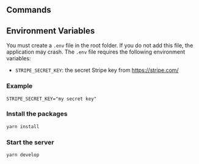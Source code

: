 ## Commands

## Environment Variables

You must create a `.env` file in the root folder. If you do not add this file, the application may crash. The `.env` file requires the following environment variables:

- `STRIPE_SECRET_KEY`: the secret Stripe key from https://stripe.com/

### Example

```
STRIPE_SECRET_KEY="my secret key"
```

### Install the packages

```bash
yarn install
```

### Start the server

```bash
yarn develop
```
